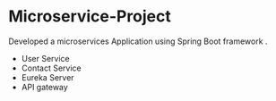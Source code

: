 # Microservice-Project
Developed a microservices Application using Spring Boot framework . 
- User Service
- Contact Service
- Eureka Server
- API gateway
